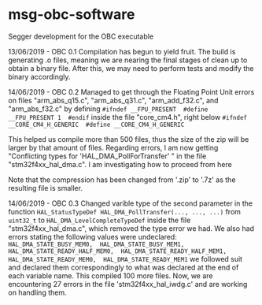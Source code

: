# msg-obc-software
Segger development for the OBC executable

13/06/2019 - OBC 0.1
Compilation has begun to yield fruit. The build is generating .o files, meaning we are nearing the final stages of clean up to obtain a binary file. After this, we may need to perform tests and modify the binary accordingly.

14/06/2019 - OBC 0.2
Managed to get through the Floating Point Unit errors on files "arm_abs_q15.c", "arm_abs_q31.c", "arm_add_f32.c", and "arm_abs_f32.c" by defining
`
#ifndef __FPU_PRESENT 
  #define __FPU_PRESENT 1 
#endif
`
inside the file "core_cm4.h", right below
`
#ifndef __CORE_CM4_H_GENERIC 
#define __CORE_CM4_H_GENERIC
`

This helped us compile more than 500 files, thus the size of the zip will be larger by that amount of files.
Regarding errors, I am now getting "Conflicting types for 'HAL_DMA_PollForTransfer' " in the file "stm32f4xx_hal_dma.c". I am investigating how to proceed from here

Note that the compression has been changed from '.zip' to '.7z' as the resulting file is smaller.

14/06/2019 - OBC 0.3
Changed varible type of the second parameter in the function
`HAL_StatusTypeDef HAL_DMA_PollTransfer(..., ..., ...)` from `uint32_t` to `HAL_DMA_LevelCompleteTypeDef` inside the file "stm32f4xx_hal_dma.c", which removed the type error we had.
We also had errors stating the following values were undeclared:
`HAL_DMA_STATE_BUSY_MEM0, 
HAL_DMA_STATE_BUSY_MEM1, 
HAL_DMA_STATE_READY_HALF_MEM0, 
HAL_DMA_STATE_READY_HALF_MEM1, 
HAL_DMA_STATE_READY_MEM0, 
HAL_DMA_STATE_READY_MEM1`
we followed suit and declared them correspondingly to what was declared at the end of each variable name. This compiled 100 more files. Now, we are encountering 27 errors in the file 'stm32f4xx_hal_iwdg.c' and are working on handling them.

